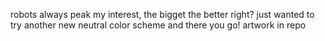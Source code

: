 robots always peak my interest,
the bigget the better right? 
just wanted to try another new neutral color scheme and there you go!
artwork in repo
